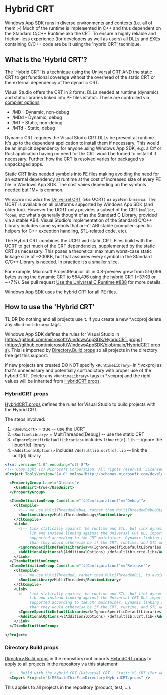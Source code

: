 # Hybrid CRT

Windows App SDK runs in diverse environments and contexts (i.e. all of them ;-) Much of the runtime
is implemented in C++ and thus dependent on the Standard C/C++ Runtime aka the CRT. To ensure a
highly reliable and friction-less experience (for developers as well as users) all DLLs and EXEs
containing C/C++ code are built using the 'hybrid CRT' technique.

## What is the 'Hybrid CRT'?

The 'Hybrid CRT' is a technique using the
[Universal CRT](https://docs.microsoft.com/en-us/cpp/windows/universal-crt-deployment?view=msvc-160)
AND the static CRT to get functional coverage without the overhead of the static CRT or the external
dependency of the dynamic CRT.

Visual Studio offers the CRT in 2 forms: DLLs needed at runtime (dynamic) and static
libraries linked into PE files (static). These are controlled via
[compiler options](https://docs.microsoft.com/en-us/cpp/build/reference/md-mt-ld-use-run-time-library?view=msvc-160)

* /MD - Dynamic, non-debug
* /MDd - Dynamic, debug
* /MT - Static, non-debug
* /MTd - Static, debug

Dynamic CRT requires the Visual Studio CRT DLLs be present at runtime. It's up to the dependent
application to install them if necessary. This would be an implicit dependency for anyone using
Windows App SDK, e.g. a C# or Rust application having no need for the CRT would be forced to install
it if necessary. Further, how the CRT is resolved varies for packaged vs unpackaged apps.

Static CRT links needed symbols into PE files making avoiding the need for an external dependency at
runtime at the cost of increased size of every PE file in Windows App SDK. The cost varies depending
on the symbols needed but 1M+ is common.

Windows includes the
[Universal CRT](https://docs.microsoft.com/en-us/cpp/windows/universal-crt-deployment?view=msvc-160)
(aka UCRT) as system binaries. The UCRT is available on all platforms supported by Windows App SDK
(and older too). However the UCRT only provides a subset of the CRT (`malloc`, `fopen`, etc what's
generally thought of as the Standard C Library, provided via a stable ABI). Visual Studio's
implementation of the Standard C/C++ Library includes some symbols that aren't ABI stable
(compiler-specific helpers for C++ exception handling, STL-related code, etc).

The Hybrid CRT combines the UCRT and static CRT. Files build with the UCRT to get much of the CRT
dependencies, supplemented by the static CRT as necessary. This poses a theoretical maximum
worst-case static linkage size of ~200KB, but that assumes every symbol in the Standard C/C++
Library is needed. In practice it's a smaller slice.

For example, Microsoft.ProjectReunion.dll in 0.8-preview grew from 516,096 bytes using the dynamic
CRT to 554,496 using the hybrid CRT (+37KB or ~+7%). See pull request
[Use the Universal C Runtime #888](https://github.com/microsoft/WindowsAppSDK/pull/888) for more
details.

Windows App SDK uses the hybrid CRT for all PE files.

## How to use the 'Hybrid CRT'

TL;DR Do nothing and all projects use it. If you create a new *.vcxproj delete any `<RuntimeLibrary>` tags.

Windows App SDK defines the rules for Visual Studio in
[https://github.com/microsoft/WindowsAppSDK/HybridCRT.props](https://github.com/microsoft/WindowsAppSDK/blob/main/HybridCRT.props).
This is imported by
[Directory.Build.props](https://github.com/microsoft/WindowsAppSDK/Directory.Build.props) so all
projects in the directory tree get this support.

If new projects are created DO NOT specify `<RuntimeLibrary>` in *.vcxproj as that's unnecessary and
potentially contradictory with proper use of the hybrid CRT. Delete any `<RuntimeLibrary>` tags in
*.vcxproj and the right values will be inherited from
[HybridCRT.props](https://github.com/microsoft/WindowsAppSDK/blob/main/HybridCRT.props).

### HybridCRT.props

[HybridCRT.props](https://github.com/microsoft/WindowsAppSDK/blob/main/HybridCRT.props) defines the
rules for Visual Studio to build projects with the Hybrid CRT.

The steps involved:

1. `<UseUnicrt>` = true -- use the UCRT
2. `<RuntimeLibrary>` = MultiThreaded\[Debug\] -- use the static CRT
3. `<IgnoreSpecificDefaultLibraries>` includes `libucrt[d].lib` -- ignore the libucrt\[d\] library
4. `<AdditionalOptions>` includes `/defaultlib:ucrt[d].lib` -- link the ucrt\[d\] library

```xml
<?xml version="1.0" encoding="utf-8"?>
<!-- Copyright (c) Microsoft Corporation. All rights reserved. Licensed under the MIT License. See LICENSE in the project root for license information. -->
<Project ToolsVersion="14.0" xmlns="http://schemas.microsoft.com/developer/msbuild/2003">

  <PropertyGroup Label="Globals">
    <UseUnicrt>true</UseUnicrt>
  </PropertyGroup>

  <ItemDefinitionGroup Condition="'$(Configuration)'=='Debug'">
    <ClCompile>
      <!-- We use MultiThreadedDebug, rather than MultiThreadedDebugDLL, to avoid DLL dependencies on VCRUNTIME140d.dll and MSVCP140d.dll. -->
      <RuntimeLibrary>MultiThreadedDebug</RuntimeLibrary>
    </ClCompile>
    <Link>
      <!-- Link statically against the runtime and STL, but link dynamically against the CRT by ignoring the static CRT
           lib and instead linking against the Universal CRT DLL import library. This "hybrid" linking mechanism is
           supported according to the CRT maintainer. Dynamic linking against the CRT makes the binaries a bit smaller
           than they would otherwise be if the CRT, runtime, and STL were all statically linked in. -->
      <IgnoreSpecificDefaultLibraries>%(IgnoreSpecificDefaultLibraries);libucrtd.lib</IgnoreSpecificDefaultLibraries>
      <AdditionalOptions>%(AdditionalOptions) /defaultlib:ucrtd.lib</AdditionalOptions>
    </Link>
  </ItemDefinitionGroup>
  <ItemDefinitionGroup Condition="'$(Configuration)'=='Release'">
    <ClCompile>
      <!-- We use MultiThreaded, rather than MultiThreadedDLL, to avoid DLL dependencies on VCRUNTIME140.dll and MSVCP140.dll. -->
      <RuntimeLibrary>MultiThreaded</RuntimeLibrary>
    </ClCompile>
    <Link>
      <!-- Link statically against the runtime and STL, but link dynamically against the CRT by ignoring the static CRT
           lib and instead linking against the Universal CRT DLL import library. This "hybrid" linking mechanism is
           supported according to the CRT maintainer. Dynamic linking against the CRT makes the binaries a bit smaller
           than they would otherwise be if the CRT, runtime, and STL were all statically linked in. -->
      <IgnoreSpecificDefaultLibraries>%(IgnoreSpecificDefaultLibraries);libucrt.lib</IgnoreSpecificDefaultLibraries>
      <AdditionalOptions>%(AdditionalOptions) /defaultlib:ucrt.lib</AdditionalOptions>
    </Link>
  </ItemDefinitionGroup>

</Project>
```

### Directory.Build.props

[Directory.Build.props](https://github.com/microsoft/WindowsAppSDK/Directory.Build.props) in the
repository root imports
[HybridCRT.props](https://github.com/microsoft/WindowsAppSDK/blob/main/HybridCRT.props) to apply to
all projects in the repository via this statement:

```xml
  <!-- Build with the hybrid CRT (Universal CRT + Static VS CRT (for what little the Universal CRT doesn't cover) -->
  <Import Project="$(MSBuildThisFileDirectory)HybridCRT.props" />
```

This applies to all projects in the repository (product, test, ...).
